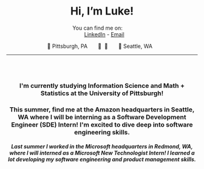 
<div align="center">

# Hi, I’m Luke!

You can find me on:
  
  <br>
  
[LinkedIn](https://www.linkedin.com/in/luke-cusato/) - [Email](mailto:lukecusato1@gmail.com) 

📍 Pittsburgh, PA&nbsp;&nbsp;&nbsp;&nbsp;&nbsp;&nbsp;&nbsp;🛫&nbsp;&nbsp;🛬&nbsp;&nbsp;&nbsp;&nbsp;&nbsp;&nbsp;&nbsp;📍 Seattle, WA
  

<hr>
<br>
  

### I'm currently studying Information Science and Math + Statistics at the University of Pittsburgh!

### This summer, find me at the Amazon headquarters in Seattle, WA where I will be interning as a Software Development Engineer (SDE) Intern! I'm excited to dive deep into software engineering skills.

##### Last summer I worked in the Microsoft headquarters in Redmond, WA, where I will interned as a Microsoft New Technologist Intern! I learned a lot developing my software engineering and product management skills.
  
  <br>
  <br>

</div>
